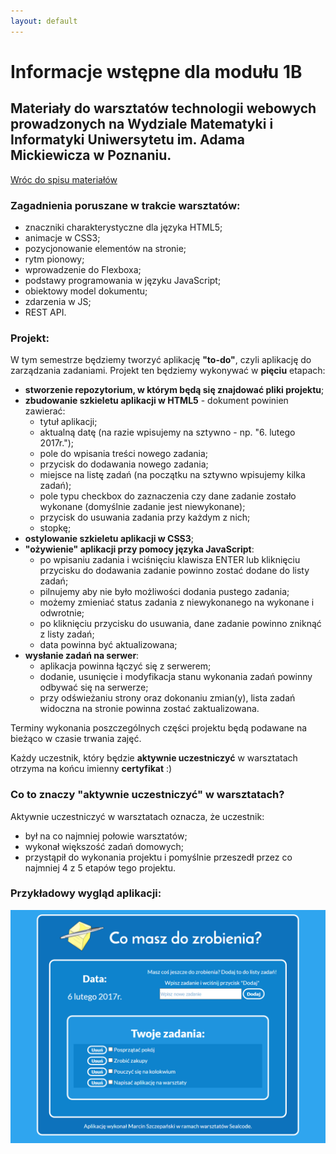 ```yaml
---
layout: default
---
```

<div class="inner">
	<h1 id="main1">Informacje wstępne dla modułu 1B</h1>
    <h2 id="main2">Materiały do&nbsp;warsztatów technologii webowych prowadzonych na Wydziale Matematyki i Informatyki Uniwersytetu im. Adama Mickiewicza w Poznaniu.</h2>
	<a href="index.html" class="button-v button-module">Wróc do&nbsp;spisu materiałów</a>
	<div style="clear: both;"></div>
</div>

### Zagadnienia poruszane w trakcie warsztatów:

*   znaczniki charakterystyczne dla języka HTML5;
*   animacje w CSS3;
*   pozycjonowanie elementów na stronie;
*   rytm pionowy;
*	wprowadzenie do Flexboxa;
*	podstawy programowania w języku JavaScript;
*	obiektowy model dokumentu;
*	zdarzenia w JS;
*	REST API.

### Projekt:

W tym semestrze będziemy tworzyć aplikację **"to-do"**, czyli aplikację do zarządzania zadaniami.
Projekt ten będziemy wykonywać w **pięciu** etapach:

- **stworzenie repozytorium, w którym będą się znajdować pliki projektu**;
- **zbudowanie szkieletu aplikacji w HTML5** - dokument powinien zawierać:
	- tytuł aplikacji;
	- aktualną datę (na razie wpisujemy na sztywno - np. "6. lutego 2017r.");
	- pole do wpisania treści nowego zadania;
	- przycisk do dodawania nowego zadania;
	- miejsce na listę zadań (na początku na sztywno wpisujemy kilka zadań);
	- pole typu checkbox do zaznaczenia czy dane zadanie zostało wykonane (domyślnie zadanie jest niewykonane);
	- przycisk do usuwania zadania przy każdym z nich;
	- stopkę;
- **ostylowanie szkieletu aplikacji w CSS3**;
- **"ożywienie" aplikacji przy pomocy języka JavaScript**:
	- po wpisaniu zadania i wciśnięciu klawisza ENTER lub kliknięciu przycisku do dodawania zadanie powinno zostać dodane do listy zadań;
	- pilnujemy aby nie było możliwości dodania pustego zadania;
	- możemy zmieniać status zadania z niewykonanego na wykonane i odwrotnie;
	- po kliknięciu przycisku do usuwania, dane zadanie powinno zniknąć z listy zadań;
	- data powinna być aktualizowana;
- **wysłanie zadań na serwer**:
	- aplikacja powinna łączyć się z serwerem;
	- dodanie, usunięcie i modyfikacja stanu wykonania zadań powinny odbywać się na serwerze;
	- przy odświeżaniu strony oraz dokonaniu zmian(y), lista zadań widoczna na stronie powinna zostać zaktualizowana.

Terminy wykonania poszczególnych części projektu będą podawane na bieżąco w czasie trwania zajęć.

Każdy uczestnik, który będzie **aktywnie uczestniczyć** w warsztatach otrzyma na końcu imienny **certyfikat** :)

### Co to znaczy "aktywnie uczestniczyć" w warsztatach?

Aktywnie uczestniczyć w warsztatach oznacza, że uczestnik:
*	był na co najmniej połowie warsztatów;
*	wykonał większość zadań domowych;
*	przystąpił do wykonania projektu i pomyślnie przeszedł przez co najmniej 4 z 5 etapów tego projektu.

### Przykładowy wygląd aplikacji:
![](assets/images/przykladowa-aplikacja.png)